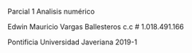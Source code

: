 Parcial 1 Analisis numérico

Edwin Mauricio Vargas Ballesteros
c.c # 1.018.491.166

Pontificia Universidad Javeriana
2019-1
